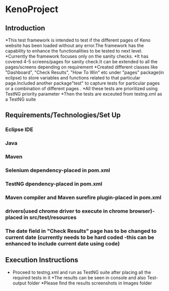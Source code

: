 # KenoProject

## Introduction
  
  *This test framework is intended to test if the different pages of Keno website has been loaded without any error.The framework has the capability to enhance the functionalities to be tested to next level.
  *Currently the framework focuses only on the sanity checks.
  *It has covered 4-5 screens/pages for sanity check.It can be extended to all the pages/screens depending on requirement
  *Created different classes like "Dashboard", "Check Results", "How To Win" etc under "pages" package(in eclipse) to store variables and functions related to that particular page.Included another package"test" to capture tests for particular pages or a combination of different pages . 
  *All these tests are prioritized using TestNG priority parameter
  *Then the tests are exceuted from testng.xml as a TestNG suite
  
## Requirements/Technologies/Set Up
   
   ###   Eclipse IDE
   ###    Java
   ###    Maven
   ###   Selenium dependency-placed in pom.xml
   ###   TestNG dpendency-placed in pom.xml
   ###   Maven compiler and Maven surefire plugin-placed in pom.xml 
   ###   drivers(used chrome driver to execute in chrome browser)-placed in src/test/resources
   ###   The date field in "Check Results" page has to be changed to current date (currently needs to be hard coded -this can be enhanced to include current date using code) 
   
   
## Execution Instructions
   * Proceed to testng.xml and run as TestNG suite after placing all the required tests in it
   *The results can be seen in console and also Test-output folder
   *Please find the results screenshots in Images folder
   
  
   
   
